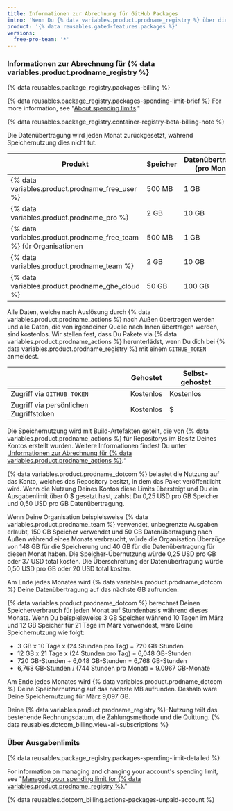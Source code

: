 ```yaml
---
title: Informationen zur Abrechnung für GitHub Packages
intro: 'Wenn Du {% data variables.product.prodname_registry %} über die in Deinem Konto definierten Kontingente für Speicher oder Datenübertragung verwenden möchtest, wird Dir die zusätzliche Nutzung in Rechnung gestellt.'
product: '{% data reusables.gated-features.packages %}'
versions:
  free-pro-team: '*'
---
```


### Informationen zur Abrechnung für {% data variables.product.prodname_registry %}

{% data reusables.package_registry.packages-billing %}

{% data reusables.package_registry.packages-spending-limit-brief %} For more information, see "[About spending limits](#about-spending-limits)."

{% data reusables.package_registry.container-registry-beta-billing-note %}

Die Datenübertragung wird jeden Monat zurückgesetzt, während Speichernutzung dies nicht tut.

| Produkt                                                              | Speicher | Datenübertragung (pro Monat) |
| -------------------------------------------------------------------- | -------- | ---------------------------- |
| {% data variables.product.prodname_free_user %}                    | 500 MB   | 1 GB                         |
| {% data variables.product.prodname_pro %}                            | 2 GB     | 10 GB                        |
| {% data variables.product.prodname_free_team %} für Organisationen | 500 MB   | 1 GB                         |
| {% data variables.product.prodname_team %}                           | 2 GB     | 10 GB                        |
| {% data variables.product.prodname_ghe_cloud %}                    | 50 GB    | 100 GB                       |

Alle Daten, welche nach Auslösung durch {% data variables.product.prodname_actions %} nach Außen übertragen werden und alle Daten, die von irgendeiner Quelle nach Innen übertragen werden, sind kostenlos. Wir stellen fest, dass Du Pakete via {% data variables.product.prodname_actions %} herunterlädst, wenn Du dich bei {% data variables.product.prodname_registry %} mit einem `GITHUB_TOKEN` anmeldest.

|                                        | Gehostet  | Selbst-gehostet |
| -------------------------------------- | --------- | --------------- |
| Zugriff via `GITHUB_TOKEN`             | Kostenlos | Kostenlos       |
| Zugriff via persönlichen Zugriffstoken | Kostenlos | $               |

Die Speichernutzung wird mit Build-Artefakten geteilt, die von {% data variables.product.prodname_actions %} für Repositorys im Besitz Deines Kontos erstellt wurden. Weitere Informationen findest Du unter „[Informationen zur Abrechnung für {% data variables.product.prodname_actions %}](/github/setting-up-and-managing-billing-and-payments-on-github/about-billing-for-github-actions).“

{% data variables.product.prodname_dotcom %} belastet die Nutzung auf das Konto, welches das Repository besitzt, in dem das Paket veröffentlicht wird. Wenn die Nutzung Deines Kontos diese Limits übersteigt und Du ein Ausgabenlimit über 0 $ gesetzt hast, zahlst Du 0,25 USD pro GB Speicher und 0,50 USD pro GB Datenübertragung.

Wenn Deine Organisation beispielsweise {% data variables.product.prodname_team %} verwendet, unbegrenzte Ausgaben erlaubt, 150 GB Speicher verwendet und 50 GB Datenübertragung nach Außen während eines Monats verbraucht, würde die Organisation Überzüge von 148 GB für die Speicherung und 40 GB für die Datenübertragung für diesen Monat haben. Die Speicher-Übernutzung würde 0,25 USD pro GB oder 37 USD total kosten. Die Überschreitung der Datenübertragung würde 0,50 USD pro GB oder 20 USD total kosten.

Am Ende jedes Monates wird {% data variables.product.prodname_dotcom %} Deine Datenübertragung auf das nächste GB aufrunden.

{% data variables.product.prodname_dotcom %} berechnet Deinen Speicherverbrauch für jeden Monat auf Stundenbasis während dieses Monats. Wenn Du beispielsweise 3 GB Speicher während 10 Tagen im März und 12 GB Speicher für 21 Tage im März verwendest, wäre Deine Speichernutzung wie folgt:

- 3 GB x 10 Tage x (24 Stunden pro Tag) = 720 GB-Stunden
- 12 GB x 21 Tage x (24 Stunden pro Tag) = 6,048 GB-Stunden
- 720 GB-Stunden + 6,048 GB-Stunden = 6,768 GB-Stunden
- 6,768 GB-Stunden / (744 Stunden pro Monat) = 9.0967 GB-Monate

Am Ende jedes Monates wird {% data variables.product.prodname_dotcom %} Deine Speichernutzung auf das nächste MB aufrunden. Deshalb wäre Deine Speichernutzung für März 9,097 GB.

Deine {% data variables.product.prodname_registry %}-Nutzung teilt das bestehende Rechnungsdatum, die Zahlungsmethode und die Quittung. {% data reusables.dotcom_billing.view-all-subscriptions %}

### Über Ausgabenlimits

{% data reusables.package_registry.packages-spending-limit-detailed %}

For information on managing and changing your account's spending limit, see "[Managing your spending limit for {% data variables.product.prodname_registry %}](/github/setting-up-and-managing-billing-and-payments-on-github/managing-your-spending-limit-for-github-packages)."

{% data reusables.dotcom_billing.actions-packages-unpaid-account %}
